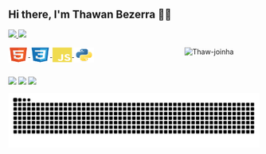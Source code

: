 ## Hi there, I'm Thawan Bezerra 🌵🌴
<div>
  <a href="https://github.com/thawbezerra">
  <img height="150em" src="https://github-readme-stats.vercel.app/api?username=thawbezerra&show_icons=true&theme=merko&include_all_commits=true&count_private=true"/>
  <img height="150em" src="https://github-readme-stats.vercel.app/api/top-langs/?username=thawbezerra&layout=compact&langs_count=7&theme=merko"/>
</div>
<div style="display: inline_block"><br>
  <img align="center" alt="Thaw-HTML" height="30" width="40" src="https://raw.githubusercontent.com/devicons/devicon/master/icons/html5/html5-original.svg">
  <img align="center" alt="Thaw-CSS" height="30" width="40" src="https://raw.githubusercontent.com/devicons/devicon/master/icons/css3/css3-original.svg">
  <img align="center" alt="Thaw-Js" height="30" width="40" src="https://raw.githubusercontent.com/devicons/devicon/master/icons/javascript/javascript-plain.svg">
  <img align="center" alt="Thaw-Python" height="30" width="40" src="https://raw.githubusercontent.com/devicons/devicon/master/icons/python/python-original.svg">
  <img width="150" align="right" alt="Thaw-joinha" src="https://c.tenor.com/E4RpH1xX4bgAAAAC/cool-computer.gif">
</div>
  
  ##
 
<div> 
  <a target="blank" href="https://www.linkedin.com/in/thawan-bezerra-a56905144/"><img src="https://img.shields.io/badge/-LinkedIn-%230077B5?style=for-the-badge&logo=linkedin&logoColor=white" target="_blank"></a>
  <a href="https://instagram.com/thaw_bezerra" target="_blank"><img src="https://img.shields.io/badge/-Instagram-%23E4405F?style=for-the-badge&logo=instagram&logoColor=white" target="_blank"></a>
  <a href = "thawanmoises7@gmail.com"><img src="https://img.shields.io/badge/-Gmail-%23333?style=for-the-badge&logo=gmail&logoColor=white" target="_blank"></a> 
 
  ![Snake animation](https://github.com/thawbezerra/thawbezerra/blob/output/github-contribution-grid-snake.svg)
 
</div>
